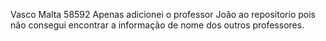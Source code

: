 Vasco Malta 58592
Apenas adicionei o professor João ao repositorio pois não consegui encontrar a informação de nome dos outros professores.

